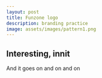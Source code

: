 ```yaml
---
layout: post
title: Funzone logo
description: branding practice
image: assets/images/pattern1.png
---
```


## Interesting, innit

And it goes on and on and on